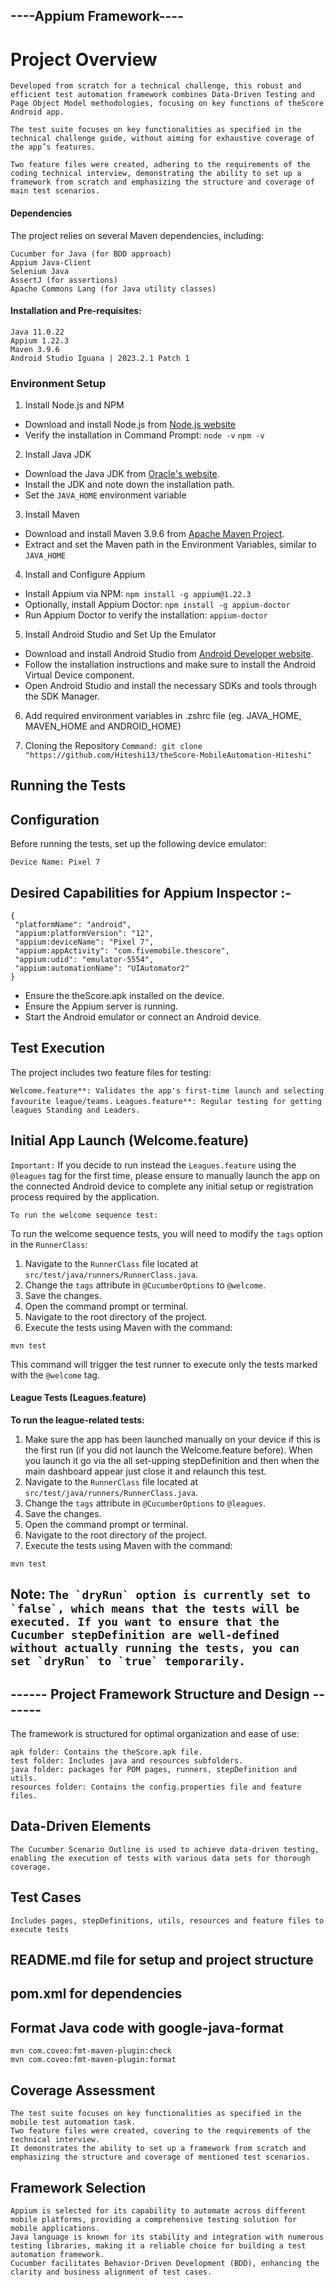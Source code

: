 ## ----Appium Framework----

# Project Overview
```
Developed from scratch for a technical challenge, this robust and efficient test automation framework combines Data-Driven Testing and Page Object Model methodologies, focusing on key functions of theScore Android app.

The test suite focuses on key functionalities as specified in the technical challenge guide, without aiming for exhaustive coverage of the app’s features.

Two feature files were created, adhering to the requirements of the coding technical interview, demonstrating the ability to set up a framework from scratch and emphasizing the structure and coverage of main test scenarios.
```

#### Dependencies

The project relies on several Maven dependencies, including:

````
Cucumber for Java (for BDD approach)
Appium Java-Client
Selenium Java
AssertJ (for assertions)
Apache Commons Lang (for Java utility classes)
````

#### Installation and Pre-requisites:

````
Java 11.0.22 
Appium 1.22.3 
Maven 3.9.6
Android Studio Iguana | 2023.2.1 Patch 1
````

### **Environment Setup**

1. Install Node.js and NPM
- Download and install Node.js from [Node.js website](https://nodejs.org/)
- Verify the installation in Command Prompt: `node -v` `npm -v`

2. Install Java JDK

- Download the Java JDK from [Oracle's website](https://www.oracle.com/java/technologies/javase-downloads.html).
- Install the JDK and note down the installation path.
- Set the `JAVA_HOME` environment variable

3. Install Maven

- Download and install Maven 3.9.6 from [Apache Maven Project](https://maven.apache.org/download.cgi).
- Extract and set the Maven path in the Environment Variables, similar to `JAVA_HOME`

4. Install and Configure Appium

- Install Appium via NPM: `npm install -g appium@1.22.3`
- Optionally, install Appium Doctor: `npm install -g appium-doctor`
- Run Appium Doctor to verify the installation: `appium-doctor`

5. Install Android Studio and Set Up the Emulator

- Download and install Android Studio from [Android Developer website](https://developer.android.com/studio/).
- Follow the installation instructions and make sure to install the Android Virtual Device component.
- Open Android Studio and install the necessary SDKs and tools through the SDK Manager.

6. Add required environment variables in .zshrc file (eg. JAVA_HOME, MAVEN_HOME and ANDROID_HOME)

7. Cloning the Repository
```` Command: git clone "https://github.com/Hiteshi13/theScore-MobileAutomation-Hiteshi" ````

## **Running the Tests**

## Configuration

Before running the tests, set up the following device emulator:

````Device Name: Pixel 7````

 ## Desired Capabilities for Appium Inspector :-
 ````
 {
  "platformName": "android",
  "appium:platformVersion": "12",
  "appium:deviceName": "Pixel 7",
  "appium:appActivity": "com.fivemobile.thescore",
  "appium:udid": "emulator-5554",
  "appium:automationName": "UIAutomator2"
}
 ````

- Ensure the theScore.apk installed on the device.
- Ensure the Appium server is running.
- Start the Android emulator or connect an Android device.

## **Test Execution**
The project includes two feature files for testing:

 ````Welcome.feature**: Validates the app's first-time launch and selecting favourite league/teams.````
 ````Leagues.feature**: Regular testing for getting leagues Standing and Leaders.````

## **Initial App Launch (Welcome.feature)**

````Important:```` If you decide to run instead the `Leagues.feature` using the `@leagues` tag for the first time, please ensure to manually launch the app on the connected Android device to complete any initial setup or registration process required by the application.

````To run the welcome sequence test:````

To run the welcome sequence tests, you will need to modify the `tags` option in the `RunnerClass`:

1. Navigate to the `RunnerClass` file located at `src/test/java/runners/RunnerClass.java`.
2. Change the `tags` attribute in `@CucumberOptions` to `@welcome`.
3. Save the changes.
4. Open the command prompt or terminal.
5. Navigate to the root directory of the project.
6. Execute the tests using Maven with the command:

`mvn test`

This command will trigger the test runner to execute only the tests marked with the `@welcome` tag.

#### **League Tests (Leagues.feature)**

**To run the league-related tests:**

1. Make sure the app has been launched manually on your device if this is the first run (if you did not launch the Welcome.feature before). When you launch it go via the all set-upping stepDefinition and then when the main dashboard appear just close it and relaunch this test.
2. Navigate to the `RunnerClass` file located at `src/test/java/runners/RunnerClass.java`.
3. Change the `tags` attribute in `@CucumberOptions` to `@leagues`.
4. Save the changes.
5. Open the command prompt or terminal.
6. Navigate to the root directory of the project.
7. Execute the tests using Maven with the command:

`mvn test`

## Note: ````The `dryRun` option is currently set to `false`, which means that the tests will be executed. If you want to ensure that the Cucumber stepDefinition are well-defined without actually running the tests, you can set `dryRun` to `true` temporarily.````

## ------ Project Framework Structure and Design -------

The framework is structured for optimal organization and ease of use:

````
apk folder: Contains the theScore.apk file.
test folder: Includes java and resources subfolders.
java folder: packages for POM pages, runners, stepDefinition and utils.
resources folder: Contains the config.properties file and feature files.
````

## Data-Driven Elements

````The Cucumber Scenario Outline is used to achieve data-driven testing, enabling the execution of tests with various data sets for thorough coverage.````

## Test Cases

````Includes pages, stepDefinitions, utils, resources and feature files to execute tests````

## README.md file for setup and project structure

## pom.xml for dependencies

## Format Java code with google-java-format

````
mvn com.coveo:fmt-maven-plugin:check
mvn com.coveo:fmt-maven-plugin:format
````

## Coverage Assessment

````
The test suite focuses on key functionalities as specified in the mobile test automation task.
Two feature files were created, covering to the requirements of the technical interview.
It demonstrates the ability to set up a framework from scratch and emphasizing the structure and coverage of mentioned test scenarios.
````

## Framework Selection

````
Appium is selected for its capability to automate across different mobile platforms, providing a comprehensive testing solution for mobile applications.
Java language is known for its stability and integration with numerous testing libraries, making it a reliable choice for building a test automation framework.
Cucumber facilitates Behavior-Driven Development (BDD), enhancing the clarity and business alignment of test cases.
````
